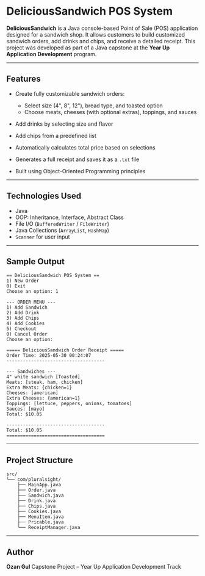 # DeliciousSandwich POS System

**DeliciousSandwich** is a Java console-based Point of Sale (POS) application designed for a sandwich shop.
It allows customers to build customized sandwich orders, add drinks and chips, and receive a detailed receipt.
This project was developed as part of a Java capstone at the **Year Up Application Development** program.

---

## Features

* Create fully customizable sandwich orders:

  * Select size (4", 8", 12"), bread type, and toasted option
  * Choose meats, cheeses (with optional extras), toppings, and sauces
* Add drinks by selecting size and flavor
* Add chips from a predefined list
* Automatically calculates total price based on selections
* Generates a full receipt and saves it as a `.txt` file
* Built using Object-Oriented Programming principles

---

## Technologies Used

* Java
* OOP: Inheritance, Interface, Abstract Class
* File I/O (`BufferedWriter` / `FileWriter`)
* Java Collections (`ArrayList`, `HashMap`)
* `Scanner` for user input

---

## Sample Output

```
== DeliciousSandwich POS System ==
1) New Order
0) Exit
Choose an option: 1

--- ORDER MENU ---
1) Add Sandwich
2) Add Drink
3) Add Chips
4) Add Cookies
5) Checkout
0) Cancel Order
Choose an option:

===== DeliciousSandwich Order Receipt =====
Order Time: 2025-05-30 00:24:07
------------------------------------

--- Sandwiches ---
4" white sandwich [Toasted]
Meats: [steak, ham, chicken]
Extra Meats: {chicken=1}
Cheeses: [american]
Extra Cheeses: {american=1}
Toppings: [lettuce, peppers, onions, tomatoes]
Sauces: [mayo]
Total: $10.05

------------------------------------
Total: $10.05
====================================
```

---

## Project Structure

```
src/
└── com/pluralsight/
    ├── MainApp.java
    ├── Order.java
    ├── Sandwich.java
    ├── Drink.java
    ├── Chips.java
    ├── Cookies.java
    ├── MenuItem.java
    ├── Pricable.java
    └── ReceiptManager.java
```

---

## Author

**Ozan Gul**
Capstone Project – Year Up Application Development Track
